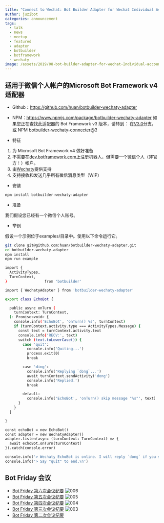 ```yaml
---
title: "Connect to Wechat: Bot Builder Adapter for Wechat Individual Account"
author: juzibot
categories: announcement
tags:
  - talk
  - news
  - meetup
  - featured
  - adapter
  - botbuilder
  - botframework
  - wechaty
image: /assets/2019/08-bot-builder-adapter-for-wechat-Individual-account/000.webp
---
```


## 适用于微信个人帐户的Microsoft Bot Framework v4 适配器

- Github：<https://github.com/huan/botbuilder-wechaty-adapter>
- NPM：<https://www.npmjs.com/package/botbuilder-wechaty-adapter>
如果您正在查找此适配器的 Bot Framework v3 版本，请转到：
在[V3.0](https://github.com/huan/botbuilder-wechaty-adapter/tree/v3.0)分支，或
NPM [botbuilder-wechaty-connecter@3](https://www.npmjs.com/package/botbuilder-wechaty-connector)

- 特征

1. 为 Microsoft Bot Framework v4 做好准备
2. 不需要在[dev.botframework.com](https://dev.botframework.com/)上注册机器人，但需要一个微信个人（非官方！）帐户。
3. 由[Wechaty](https://github.com/chatie/wechaty)提供支持
4. 支持接收和发送几乎所有微信消息类型（WIP）

- 安装

```sh
npm install botbuilder-wechaty-adapter
```

- 准备

我们假设您已经有一个微信个人账号。

- 举例

假设一个示例位于examples/目录中。使用以下命令运行它。

```sh
git clone git@github.com:huan/botbuilder-wechaty-adapter.git
cd botbuilder-wechaty-adapter
npm install
npm run example
```

```sh
import {
  ActivityTypes,
  TurnContext,
}                 from 'botbuilder'

import { WechatyAdapter } from 'botbuilder-wechaty-adapter'

export class EchoBot {

  public async onTurn (
    turnContext: TurnContext,
  ): Promise<void> {
    console.info('EchoBot', 'onTurn() %s', turnContext)
    if (turnContext.activity.type === ActivityTypes.Message) {
      const text = turnContext.activity.text
      console.info('RECV:', text)
      switch (text.toLowerCase()) {
        case 'quit':
          console.info('Quiting...')
          process.exit(0)
          break

        case 'ding':
          console.info('Replying `dong`...')
          await turnContext.sendActivity('dong')
          console.info('Replied.')
          break

        default:
          console.info('EchoBot', 'onTurn() skip message "%s"', text)
      }
    }
  }

}

const echoBot = new EchoBot()
const adapter = new WechatyAdapter()
adapter.listen(async (turnContext: TurnContext) => {
  await echoBot.onTurn(turnContext)
}).catch(console.error)

console.info('> Wechaty EchoBot is online. I will reply `dong` if you send me `ding`!')
console.info('> Say "quit" to end.\n')
```

## Bot Friday 会议

- [Bot Friday 第六次会议纪要](http://bot5.ml/events/seminar-minutes-6/)
![006](/assets/2019/08-bot-builder-adapter-for-wechat-Individual-account/006.webp)
- [Bot Friday 第五次会议纪要](http://bot5.ml/events/seminar-minutes-5/)
![005](/assets/2019/08-bot-builder-adapter-for-wechat-Individual-account/005.webp)
- [Bot Friday 第四次会议纪要](http://bot5.ml/events/seminar-minutes-4/)
![004](/assets/2019/08-bot-builder-adapter-for-wechat-Individual-account/004.webp)
- [Bot Friday 第三次会议纪要](http://bot5.ml/events/seminar-minutes-3/)
![003](/assets/2019/08-bot-builder-adapter-for-wechat-Individual-account/003.webp)
- [Bot Friday 第二次会议纪要](http://bot5.ml/events/seminar-minutes-2/)
